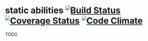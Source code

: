 # static abilities [![Build Status](https://travis-ci.org/vitoravelino/static-abilities.svg?branch=master)](https://travis-ci.org/vitoravelino/static-abilities) [![Coverage Status](https://img.shields.io/coveralls/vitoravelino/static-abilities.svg)](https://coveralls.io/r/vitoravelino/static-abilities) [![Code Climate](https://codeclimate.com/github/vitoravelino/static-abilities/badges/gpa.svg)](https://codeclimate.com/github/vitoravelino/static-abilities)

TODO
